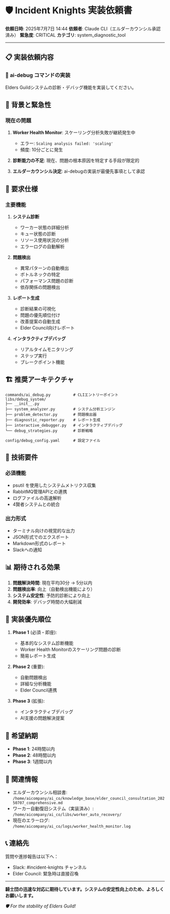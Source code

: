 # 🛡️ Incident Knights 実装依頼書

**依頼日時**: 2025年7月7日 14:44
**依頼者**: Claude CLI（エルダーカウンシル承認済み）
**緊急度**: CRITICAL
**カテゴリ**: system_diagnostic_tool

---

## 📋 実装依頼内容

### 🔬 **ai-debug コマンドの実装**

Elders Guildシステムの診断・デバッグ機能を実装してください。

## 🎯 背景と緊急性

### 現在の問題
1. **Worker Health Monitor**: スケーリング分析失敗が継続発生中
   - エラー: `Scaling analysis failed: 'scaling'`
   - 頻度: 10分ごとに発生
   
2. **診断能力の不足**: 現在、問題の根本原因を特定する手段が限定的

3. **エルダーカウンシル決定**: ai-debugの実装が最優先事項として承認

## 📝 要求仕様

### 主要機能
1. **システム診断**
   - ワーカー状態の詳細分析
   - キュー状態の診断
   - リソース使用状況の分析
   - エラーログの自動解析

2. **問題検出**
   - 異常パターンの自動検出
   - ボトルネックの特定
   - パフォーマンス問題の診断
   - 依存関係の問題検出

3. **レポート生成**
   - 診断結果の可視化
   - 問題の優先順位付け
   - 改善提案の自動生成
   - Elder Council向けレポート

4. **インタラクティブデバッグ**
   - リアルタイムモニタリング
   - ステップ実行
   - ブレークポイント機能

## 🏗️ 推奨アーキテクチャ

```
commands/ai_debug.py          # CLIエントリーポイント
libs/debug_system/
├── __init__.py
├── system_analyzer.py        # システム分析エンジン
├── problem_detector.py       # 問題検出器
├── diagnostic_reporter.py    # レポート生成
├── interactive_debugger.py   # インタラクティブデバッグ
└── debug_strategies.py       # 診断戦略

config/debug_config.yaml      # 設定ファイル
```

## 🔧 技術要件

### 必須機能
- psutil を使用したシステムメトリクス収集
- RabbitMQ管理APIとの連携
- ログファイルの高速解析
- 4賢者システムとの統合

### 出力形式
- ターミナル向けの視覚的な出力
- JSON形式でのエクスポート
- Markdown形式のレポート
- Slackへの通知

## 📊 期待される効果

1. **問題解決時間**: 現在平均30分 → 5分以内
2. **問題検出率**: 向上（自動検出機能により）
3. **システム安定性**: 予防的診断により向上
4. **開発効率**: デバッグ時間の大幅削減

## 🚀 実装優先順位

1. **Phase 1** (必須・即座):
   - 基本的なシステム診断機能
   - Worker Health Monitorのスケーリング問題の診断
   - 簡易レポート生成

2. **Phase 2** (重要):
   - 自動問題検出
   - 詳細な分析機能
   - Elder Council連携

3. **Phase 3** (拡張):
   - インタラクティブデバッグ
   - AI支援の問題解決提案

## 📅 希望納期

- **Phase 1**: 24時間以内
- **Phase 2**: 48時間以内
- **Phase 3**: 1週間以内

## 🔗 関連情報

- エルダーカウンシル相談書: `/home/aicompany/ai_co/knowledge_base/elder_council_consultation_20250707_comprehensive.md`
- ワーカー自動復旧システム（実装済み）: `/home/aicompany/ai_co/libs/worker_auto_recovery/`
- 現在のエラーログ: `/home/aicompany/ai_co/logs/worker_health_monitor.log`

## 📞 連絡先

質問や進捗報告は以下へ：
- Slack: #incident-knights チャンネル
- Elder Council: 緊急時は直接召喚

---

**騎士団の迅速な対応に期待しています。システムの安定性向上のため、よろしくお願いします。**

*🛡️ For the stability of Elders Guild!*
